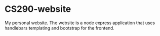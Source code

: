 # CS290-website
My personal website. The website is a node express application that uses handlebars templating and bootstrap for the frontend.
